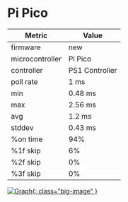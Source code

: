 # Pi Pico
| Metric          | Value          |
| --------------- | -------------- |
| firmware        | new            |
| microcontroller | Pi Pico        |
| controller      | PS1 Controller |
| poll rate       | 1 ms           |
| min             | 0.48 ms        |
| max             | 2.56 ms        |
| avg             | 1.2 ms         |
| stddev          | 0.43 ms        |
| %on time        | 94%            |
| %1f skip        | 6%             |
| %2f skip        | 0%             |
| %3f skip        | 0%             |

[![Graph](../../assets/images/results/ps1_santroller.png){: class="big-image" }](../../assets/images/results/ps1_santroller.png)
